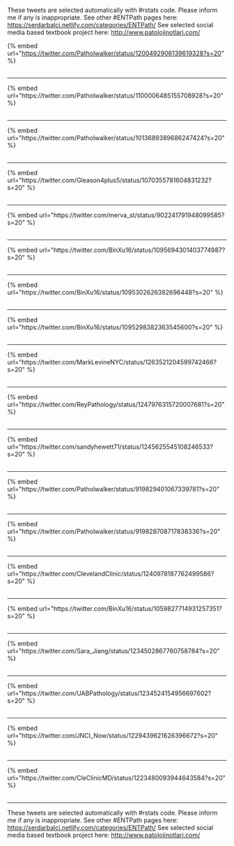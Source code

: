 

These tweets are selected automatically with #rstats code. Please inform me if any is inappropriate.
See other #ENTPath pages here: https://serdarbalci.netlify.com/categories/ENTPath/ 
See selected social media based textbook project here: http://www.patolojinotlari.com/

{% embed url="https://twitter.com/Patholwalker/status/1200492906139619328?s=20" %}<br>
<br>
<hr>
{% embed url="https://twitter.com/Patholwalker/status/1100006485155708928?s=20" %}<br>
<br>
<hr>
{% embed url="https://twitter.com/Patholwalker/status/1013689389686247424?s=20" %}<br>
<br>
<hr>
{% embed url="https://twitter.com/Gleason4plus5/status/1070355781604831232?s=20" %}<br>
<br>
<hr>
{% embed url="https://twitter.com/merva_st/status/902241791948099585?s=20" %}<br>
<br>
<hr>
{% embed url="https://twitter.com/BinXu16/status/1095694301403774987?s=20" %}<br>
<br>
<hr>
{% embed url="https://twitter.com/BinXu16/status/1095302626382696448?s=20" %}<br>
<br>
<hr>
{% embed url="https://twitter.com/BinXu16/status/1095298382363545600?s=20" %}<br>
<br>
<hr>
{% embed url="https://twitter.com/MarkLevineNYC/status/1263521204599742466?s=20" %}<br>
<br>
<hr>
{% embed url="https://twitter.com/ReyPathology/status/1247976315720007681?s=20" %}<br>
<br>
<hr>
{% embed url="https://twitter.com/sandyhewett71/status/1245625545108246533?s=20" %}<br>
<br>
<hr>
{% embed url="https://twitter.com/Patholwalker/status/919829401067339781?s=20" %}<br>
<br>
<hr>
{% embed url="https://twitter.com/Patholwalker/status/919828708717838336?s=20" %}<br>
<br>
<hr>
{% embed url="https://twitter.com/ClevelandClinic/status/1240978187762499586?s=20" %}<br>
<br>
<hr>
{% embed url="https://twitter.com/BinXu16/status/1059827714931257351?s=20" %}<br>
<br>
<hr>
{% embed url="https://twitter.com/Sara_Jiang/status/1234502867760758784?s=20" %}<br>
<br>
<hr>
{% embed url="https://twitter.com/UABPathology/status/1234524154956697602?s=20" %}<br>
<br>
<hr>
{% embed url="https://twitter.com/JNCI_Now/status/1229439621626396672?s=20" %}<br>
<br>
<hr>
{% embed url="https://twitter.com/CleClinicMD/status/1223480093944643584?s=20" %}<br>
<br>
<hr>


These tweets are selected automatically with #rstats code. Please inform me if any is inappropriate.
See other #ENTPath pages here: https://serdarbalci.netlify.com/categories/ENTPath/ 
See selected social media based textbook project here: http://www.patolojinotlari.com/
